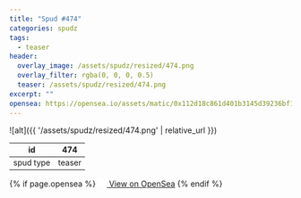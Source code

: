 ```yaml
---
title: "Spud #474"
categories: spudz
tags:
  - teaser
header:
  overlay_image: /assets/spudz/resized/474.png
  overlay_filter: rgba(0, 0, 0, 0.5)
  teaser: /assets/spudz/resized/474.png
excerpt: ""
opensea: https://opensea.io/assets/matic/0x112d18c861d401b3145d39236bf149f01e18beed/474
---
```

![alt]({{ '/assets/spudz/resized/474.png' | relative_url }})

| id | 474 |
|-|-|
| spud type | teaser |

{% if page.opensea %}
<a href="{{page.opensea}}" class="btn btn--info" onclick="window.open(this.href, '_blank'); return false;"><img src="/assets/images/opensea.svg" width="16px"><span>  View on OpenSea</span></a>
{% endif %}
